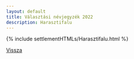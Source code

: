 ```yaml
---
layout: default
title: Választási névjegyzék 2022
description: Harasztifalu
---
```


{% include settlementHTMLs/Harasztifalu.html %}

[Vissza](../)